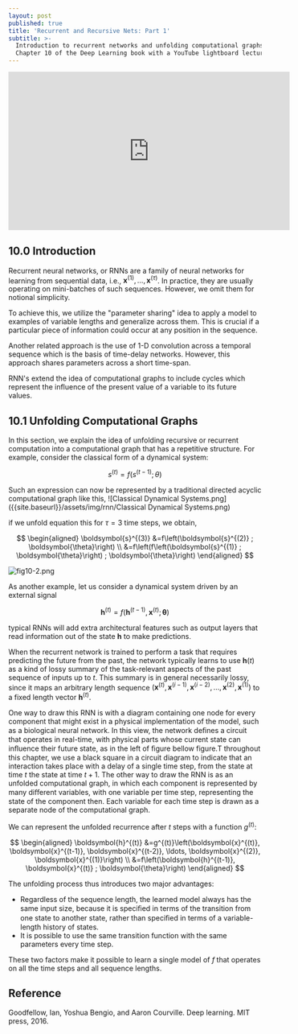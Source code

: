 ```yaml
---
layout: post
published: true
title: 'Recurrent and Recursive Nets: Part 1'
subtitle: >-
  Introduction to recurrent networks and unfolding computational graphs from the
  Chapter 10 of the Deep Learning book with a YouTube lightboard lecture
---
```

<iframe width="560" height="315" src="https://www.youtube.com/embed/jEfGXrnfSWQ" frameborder="0" allow="accelerometer; autoplay; encrypted-media; gyroscope; picture-in-picture" allowfullscreen></iframe>

## 10.0 Introduction
Recurrent neural networks, or RNNs are a family of neural networks for learning from sequential data, i.e., $\boldsymbol{x}^{(1)}, \ldots, \boldsymbol{x}^{(\tau)}$.
In practice, they are usually operating on mini-batches of such sequences. However, we omit them for notional simplicity.

To achieve this, we utilize the "parameter sharing" idea to apply a model to examples of variable lengths and generalize across them. This is crucial if a particular piece of information could occur at any position in the sequence.

Another related approach is the use of 1-D convolution across a temporal sequence which is the basis of time-delay networks. However, this approach shares parameters across a short time-span.

RNN's extend the idea of computational graphs to include cycles which represent the influence of the present value of a variable to its future values.

## 10.1 Unfolding Computational Graphs
In this section, we explain the idea of unfolding recursive or recurrent computation into a computational graph that has a repetitive structure.
For example, consider the classical form of a dynamical system:

$$
s^{(t)}=f\left(s^{(t-1)} ; \theta\right)
$$

Such an expression can now be represented by a traditional directed acyclic computational graph like this,
![Classical Dynamical Systems.png]({{site.baseurl}}/assets/img/rnn/Classical Dynamical Systems.png)

if we unfold equation this for $\tau = 3$ time steps, we obtain,

$$
\begin{aligned}
\boldsymbol{s}^{(3)} &=f\left(\boldsymbol{s}^{(2)} ; \boldsymbol{\theta}\right) \\
&=f\left(f\left(\boldsymbol{s}^{(1)} ; \boldsymbol{\theta}\right) ; \boldsymbol{\theta}\right)
\end{aligned}
$$

![fig10-2.png]({{site.baseurl}}/assets/img/rnn/fig10-2.png)

As another example, let us consider a dynamical system driven by an external signal

$$
\boldsymbol{h}^{(t)}=f\left(\boldsymbol{h}^{(t-1)}, \boldsymbol{x}^{(t)} ; \boldsymbol{\theta}\right)
$$

typical RNNs will add extra architectural features such as output layers that read information out of the state $\boldsymbol{h}$ to make predictions.

When the recurrent network is trained to perform a task that requires predicting the future from the past, the network typically learns to use $\boldsymbol{h}(t)$ as a kind of lossy summary of the task-relevant aspects of the past sequence of inputs up to $t$. This summary is in general necessarily lossy, since it maps an arbitrary length sequence $\left(\boldsymbol{x}^{(t)}, \boldsymbol{x}^{(i-1)}, \boldsymbol{x}^{(i-2)}, \ldots, \boldsymbol{x}^{(2)}, \boldsymbol{x}^{(1)}\right)$ to a fixed length vector $\boldsymbol{h}^{(t)}$.

One way to draw this RNN is with a diagram containing one node for every component that might exist in a physical implementation of the model, such as a biological neural network. In this view, the network deﬁnes a circuit that operates in real-time, with physical parts whose current state can inﬂuence their future state, as in the left of ﬁgure bellow figure.T throughout this chapter, we use a black square in a circuit diagram to indicate that an interaction takes place with a delay of a single time step, from the state at time $t$ the state at time $t+ 1$. The other way to draw the RNN is as an unfolded computational graph, in which each component is represented by many diﬀerent variables, with one variable per time step, representing the state of the component then. Each variable for each time step is drawn as a separate node of the computational graph.

We can represent the unfolded recurrence after $t$ steps with a function $g^{(t)}$:

$$
\begin{aligned}
\boldsymbol{h}^{(t)} &=g^{(t)}\left(\boldsymbol{x}^{(t)}, \boldsymbol{x}^{(t-1)}, \boldsymbol{x}^{(t-2)}, \ldots, \boldsymbol{x}^{(2)}, \boldsymbol{x}^{(1)}\right) \\
&=f\left(\boldsymbol{h}^{(t-1)}, \boldsymbol{x}^{(t)} ; \boldsymbol{\theta}\right)
\end{aligned}
$$

The unfolding process thus introduces two major advantages:

* Regardless of the sequence length, the learned model always has the same input size, because it is speciﬁed in terms of the transition from one state to another state, rather than speciﬁed in terms of a variable-length history of states.
* It is possible to use the same transition function with the same parameters every time step.

These two factors make it possible to learn a single model of $f$ that operates on all the time steps and all sequence lengths.

## Reference
Goodfellow, Ian, Yoshua Bengio, and Aaron Courville. Deep learning. MIT press, 2016.
